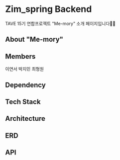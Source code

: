 # Zim_spring Backend
TAVE 15기 연합프로젝트 "Me-mory" 소개 페이지입니다🙌🏻

## About "Me-mory"

## Members
이연서 박지민 최형원

## Dependency



## Tech Stack

## Architecture


## ERD


## API

